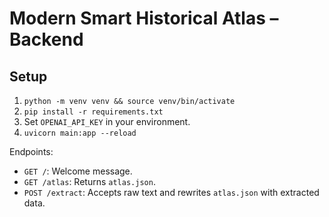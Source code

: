 # Modern Smart Historical Atlas – Backend

## Setup
1. `python -m venv venv && source venv/bin/activate`
2. `pip install -r requirements.txt`
3. Set `OPENAI_API_KEY` in your environment.
4. `uvicorn main:app --reload`

Endpoints:
- `GET /`: Welcome message.
- `GET /atlas`: Returns `atlas.json`.
- `POST /extract`: Accepts raw text and rewrites `atlas.json` with extracted data.
